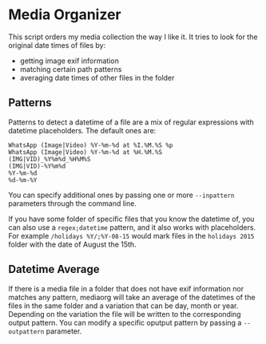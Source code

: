 Media Organizer
===============

This script orders my media collection the way I like it.
It tries to look for the original date times of files by:
* getting image exif information
* matching certain path patterns
* averaging date times of other files in the folder


## Patterns

Patterns to detect a datetime of a file are a mix of regular expressions with datetime placeholders.
The default ones are:

```
WhatsApp (Image|Video) %Y-%m-%d at %I.%M.%S %p
WhatsApp (Image|Video) %Y-%m-%d at %H.%M.%S
(IMG|VID)_%Y%m%d_%H%M%S
(IMG|VID)-%Y%m%d
%Y-%m-%d
%d-%m-%Y
```

You can specify additional ones by passing one or more `--inpattern` parameters through the command line.

If you have some folder of specific files that you know the datetime of, you can also use a `regex;datetime` pattern,
and it also works with placeholders. For example `/holidays %Y/;%Y-08-15` would mark files in the `holidays 2015` folder
with the date of August the 15th.


## Datetime Average

If there is a media file in a folder that does not have exif information nor matches any pattern, mediaorg will take an average of the datetimes
of the files in the same folder and a variation that can be day, month or year. Depending on the variation the file will be written to the 
corresponding output pattern. You can modify a specific oputput pattern by passing a `--outpattern` parameter.